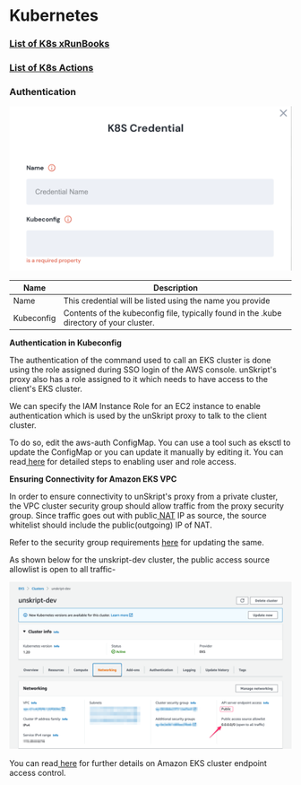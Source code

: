 # Kubernetes

### [List of K8s xRunBooks](../xrunbook\_list/#kubernetes)

### [List of K8s Actions](broken-reference)

### Authentication

![Information needed to onboard kubernetes connector](<../../.gitbook/assets/Screen Shot 2022-06-14 at 6.03.08 PM.png>)

| Name       | Description                                                                              |
| ---------- | ---------------------------------------------------------------------------------------- |
| Name       | This credential will be listed using the name you provide                                |
| Kubeconfig | Contents of the kubeconfig file, typically found in the .kube directory of your cluster. |

**Authentication in Kubeconfig**

The authentication of the command used to call an EKS cluster is done using the role assigned during SSO login of the AWS console. unSkript's proxy also has a role assigned to it which needs to have access to the client's EKS cluster.

We can specify the IAM Instance Role for an EC2 instance to enable authentication which is used by the unSkript proxy to talk to the client cluster.

To do so, edit the aws-auth ConfigMap. You can use a tool such as eksctl to update the ConfigMap or you can update it manually by editing it. You can read[ here](https://docs.aws.amazon.com/eks/latest/userguide/add-user-role.html) for detailed steps to enabling user and role access.

**Ensuring Connectivity for Amazon EKS VPC**

In order to ensure connectivity to unSkript's proxy from a private cluster, the VPC cluster security group should allow traffic from the proxy security group. Since traffic goes out with public[ NAT](https://en.wikipedia.org/wiki/Network\_address\_translation) IP as source, the source whitelist should include the public(outgoing) IP of NAT.

Refer to the security group requirements [here](https://docs.aws.amazon.com/eks/latest/userguide/sec-group-reqs.html) for updating the same.

As shown below for the unskript-dev cluster, the public access source allowlist is open to all traffic-

![](../../.gitbook/assets/C7898A9E-3A52-42FD-81B0-13C29A1DBD02.png)

You can read[ here](https://docs.aws.amazon.com/eks/latest/userguide/cluster-endpoint.html) for further details on Amazon EKS cluster endpoint access control.
